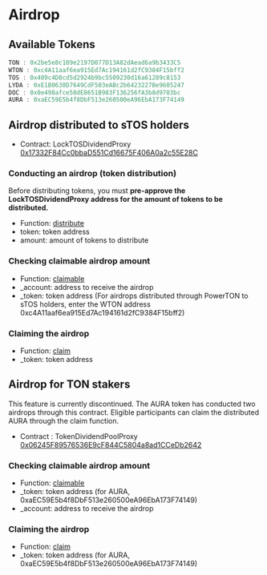 # Airdrop



## Available Tokens

```jsx
TON : 0x2be5e8c109e2197D077D13A82dAead6a9b3433C5
WTON : 0xc4A11aaf6ea915Ed7Ac194161d2fC9384F15bff2
TOS : 0x409c4D8cd5d2924b9bc5509230d16a61289c8153
LYDA : 0xE1B0630D7649CdF503eABc2b6423227Be9605247
DOC : 0x0e498afce58dE8651B983F136256fA3b8d9703bc
AURA : 0xaEC59E5b4f8DbF513e260500eA96EbA173F74149
```
## Airdrop distributed to sTOS holders

- Contract: LockTOSDividendProxy [0x17332F84Cc0bbaD551Cd16675F406A0a2c55E28C](https://etherscan.io/address/0x17332f84cc0bbad551cd16675f406a0a2c55e28c)

### Conducting an airdrop (token distribution)

Before distributing tokens, you must **pre-approve the LockTOSDividendProxy address for the amount of tokens to be distributed.**

- Function: [distribute](https://etherscan.io/address/0x17332f84cc0bbad551cd16675f406a0a2c55e28c#writeProxyContract#F5)
- token: token address
- amount: amount of tokens to distribute

### Checking claimable airdrop amount

- Function: [claimable](https://etherscan.io/address/0x17332f84cc0bbad551cd16675f406a0a2c55e28c#readProxyContract#F6)
- _account: address to receive the airdrop
- _token: token address (For airdrops distributed through PowerTON to sTOS holders, enter the WTON address 0xc4A11aaf6ea915Ed7Ac194161d2fC9384F15bff2)

### Claiming the airdrop

- Function: [claim](https://etherscan.io/address/0x17332f84cc0bbad551cd16675f406a0a2c55e28c#writeProxyContract#F2)
- _token: token address

## Airdrop for TON stakers

This feature is currently discontinued. The AURA token has conducted two airdrops through this contract. Eligible participants can claim the distributed AURA through the claim function.

- Contract : TokenDividendPoolProxy [0x06245F89576536E9cF844C5804a8ad1CCeDb2642](https://etherscan.io/address/0x06245f89576536e9cf844c5804a8ad1ccedb2642)

### Checking claimable airdrop amount

- Function: [claimable](https://etherscan.io/address/0x06245f89576536e9cf844c5804a8ad1ccedb2642#readProxyContract#F5)
- _token: token address (for AURA, 0xaEC59E5b4f8DbF513e260500eA96EbA173F74149)
- _account: address to receive the airdrop

### Claiming the airdrop

- Function: [claim](https://etherscan.io/address/0x06245f89576536e9cf844c5804a8ad1ccedb2642#writeProxyContract#F2)
- _token: token address (for AURA, 0xaEC59E5b4f8DbF513e260500eA96EbA173F74149)